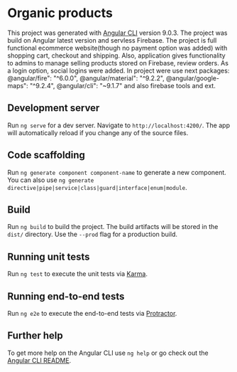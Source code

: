 # Organic products

This project was generated with [Angular CLI](https://github.com/angular/angular-cli) version 9.0.3. The project was build on Angular latest version and servless Firebase. The project is full functional ecommerce website(though no payment option was added) with shopping cart, checkout and shipping. Also, application gives functionality to admins to manage selling products stored on Firebase, review orders. As a login option, social logins were added. In project were use next packages: @angular/fire": "^6.0.0", @angular/material": "^9.2.2", @angular/google-maps": "^9.2.4", @angular/cli": "~9.1.7" and also firebase tools and ext.

## Development server

Run `ng serve` for a dev server. Navigate to `http://localhost:4200/`. The app will automatically reload if you change any of the source files.

## Code scaffolding

Run `ng generate component component-name` to generate a new component. You can also use `ng generate directive|pipe|service|class|guard|interface|enum|module`.

## Build

Run `ng build` to build the project. The build artifacts will be stored in the `dist/` directory. Use the `--prod` flag for a production build.

## Running unit tests

Run `ng test` to execute the unit tests via [Karma](https://karma-runner.github.io).

## Running end-to-end tests

Run `ng e2e` to execute the end-to-end tests via [Protractor](http://www.protractortest.org/).

## Further help

To get more help on the Angular CLI use `ng help` or go check out the [Angular CLI README](https://github.com/angular/angular-cli/blob/master/README.md).
